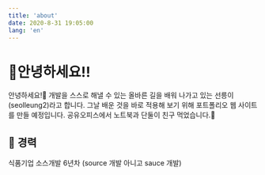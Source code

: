 ```yaml
---
title: 'about'
date: 2020-8-31 19:05:00
lang: 'en'
---
```


# 🥰안녕하세요!!

안녕하세요!🥳 개발을 스스로 해낼 수 있는 올바른 길을 배워 나가고 있는 선릉이(seolleung2)라고 합니다. 그날 배운 것을 바로 적용해 보기 위해 포트폴리오 웹 사이트를 만들 예정입니다. 공유오피스에서 노트북과 단둘이 친구 먹었습니다.👻

## 🏢 경력

식품기업 소스개발 6년차 (source 개발 아니고 sauce 개발)
